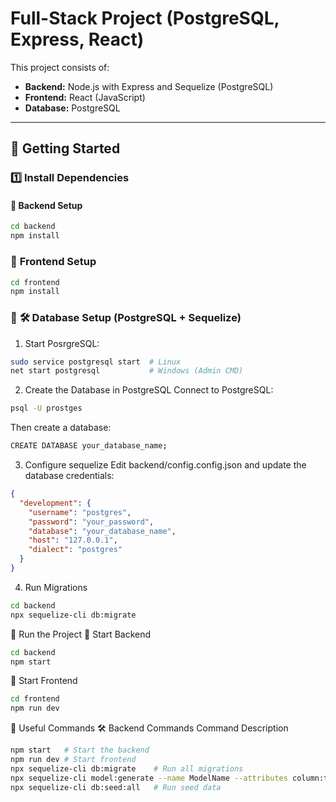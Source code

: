 # Full-Stack Project (PostgreSQL, Express, React)

This project consists of:
- **Backend:** Node.js with Express and Sequelize (PostgreSQL)
- **Frontend:** React (JavaScript)
- **Database:** PostgreSQL

---

## 🚀 Getting Started  

### **1️⃣ Install Dependencies**  

#### 🔹 **Backend Setup**  
```sh
cd backend
npm install
```

### 🔹 **Frontend Setup**  
``` sh
cd frontend
npm install
```

### 🔹 **🛠️ Database Setup (PostgreSQL + Sequelize)**
1. Start PosrgreSQL: 
``` sh
sudo service postgresql start  # Linux
net start postgresql           # Windows (Admin CMD)
```
2. Create the Database in PostgreSQL
Connect to PostgreSQL:
``` sh 
psql -U prostges
```
Then create a database: 
``` sh 
CREATE DATABASE your_database_name;
```
3. Configure sequelize
Edit backend/config.config.json and update the database credentials:
``` json
{
  "development": {
    "username": "postgres",
    "password": "your_password",
    "database": "your_database_name",
    "host": "127.0.0.1",
    "dialect": "postgres"
  }
}
```
4. Run Migrations
``` sh 
cd backend 
npx sequelize-cli db:migrate
```

🚀 Run the Project
🔹 Start Backend
``` sh
cd backend
npm start 
```
🔹 Start Frontend
``` sh
cd frontend
npm run dev 
```
📌 Useful Commands
🛠 Backend Commands
Command	Description
``` sh
npm start	# Start the backend
npm run dev	# Start frontend 
npx sequelize-cli db:migrate	# Run all migrations
npx sequelize-cli model:generate --name ModelName --attributes column:type	#Create a new Sequelize model
npx sequelize-cli db:seed:all	# Run seed data
```